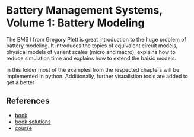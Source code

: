 # Battery Management Systems, Volume 1: Battery Modeling

The BMS I from Gregory Plett is great introduction to the huge problem of battery modeling.
It introduces the topics of equivalent circuit models, physical models of varient scales (micro and macro), explains how to reduce simulation time and explains how to extend the baisic models.

In this folder most of the examples from the respected chapters will be implemented in python.
Additionally, further visualistion tools are added to get a better

## References
- [book](https://us.artechhouse.com/Battery-Management-Systems-Volume-1-Battery-Modeling-P1752.aspx)
- [book solutions](http://mocha-java.uccs.edu/BMS1/ )
- [course](http://mocha-java.uccs.edu/ECE5710/index.html)
